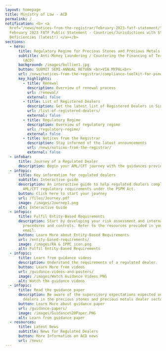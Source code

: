 ```yaml
---
layout: homepage
title: Ministry of Law - ACD
permalink: /
notification: <b> <a
  href="/news/notices-from-the-registrar/february-2023-fatf-statement/">
  February 2023 FATF Public Statement - Countries/Jurisdictions with Strategic
  Deficiencies (latest!) </a></b>
sections:
  - hero:
      title: Regulatory Regime for Precious Stones and Precious Metals Dealers
      subtitle: Anti-Money Laundering / Countering the Financing of Terrorism Division
        (ACD)
      background: /images/bullion1.jpg
      button: SUBMIT SEMI-ANNUAL RETURN <br>VIA MYPAL<br>
      url: /news/notices-from-the-registrar/compliance-toolkit-for-psmd
      key_highlights:
        - title: Renewal
          description: Overview of renewal process
          url: /renewal/
          external: false
        - title: List of Registered Dealers
          description: Get the latest list of Registered Dealers in Singapore
          url: /list-of-registered-dealers/
          external: false
        - title: Regulatory Regime
          description: Overview of regulatory regime
          url: /regulatory-regime/
          external: false
        - title: Notices from the Registrar
          description: Stay informed of the latest announcements
          url: /news/notices-from-the-registrar/
          external: false
  - infobar:
      title: Journey of a Regulated Dealer
      description: Begin your AML/CFT journey with the guidances provided below
  - infopic:
      title: Key information for regulated dealers
      subtitle: Interactive guide
      description: An interactive guide to help regulated dealers comply with the
        AML/CFT regulatory requirements under the PSPM Act.
      button: Click here to start your journey
      url: /files/Journey.pdf
      image: /images/Journey1.png
      alt: Interactive Guide
  - infopic:
      title: Fulfil Entity-Based Requirements
      description: Start by developing your risk assessment and internal policies,
        procedures and controls. Refer to the resources provided in your welcome
        email.
      button: Learn More about Entity-Based Requirements
      url: /entity-based-requirements/
      image: /images/RA & IPPC icon.png
      alt: Fulfil Entity-Based Requirements
  - infopic:
      title: Learn from guidance videos
      description: Understand the requirements of a regulated dealer.
      button: Learn More from videos
      url: /guidance-videos-and-posters/
      image: /images/Watch Guidance Videos.PNG
      alt: Watch the guidance videos
  - infopic:
      title: Read the guidance paper
      description: Be aware of the supervisory expectations expected on regulated
        dealers in the precious stones and precious metals dealer sector.
      button: Learn More about guidance paper
      url: /guidance-papers/
      image: /images/Guidance%20Paper.PNG
      alt: Learn from guidance paper
  - resources:
      title: Latest News
      subtitle: News for Regulated Dealers
      button: More Information on ACD news
      url: /news/
---
```

